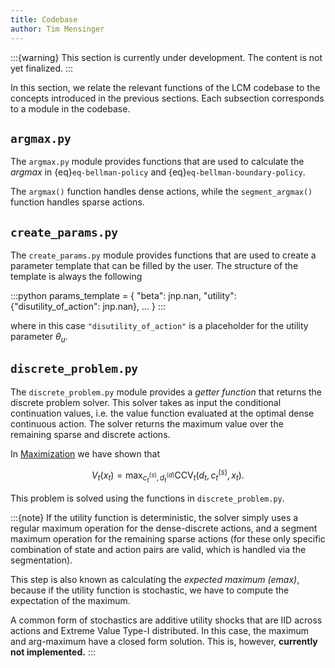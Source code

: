```yaml
---
title: Codebase
author: Tim Mensinger
---
```


:::{warning}
This section is currently under development. The content is not yet finalized.
:::

In this section, we relate the relevant functions of the LCM codebase to the concepts
introduced in the previous sections. Each subsection corresponds to a module in the
codebase.

## `argmax.py`

The `argmax.py` module provides functions that are used to calculate the *argmax* in
{eq}`eq-bellman-policy` and {eq}`eq-bellman-boundary-policy`.

The `argmax()` function handles dense actions, while the `segment_argmax()` function
handles sparse actions.

## `create_params.py`

The `create_params.py` module provides functions that are used to create a parameter
template that can be filled by the user. The structure of the template is always the
following

:::python
params_template = {
  "beta": jnp.nan,
  "utility": {"disutility_of_action": jnp.nan},
  ...
}
:::

where in this case `"disutility_of_action"` is a placeholder for the utility parameter
$\theta_u$.

## `discrete_problem.py`

The `discrete_problem.py` module provides a *getter function* that returns the discrete
problem solver. This solver takes as input the conditional continuation values, i.e. the
value function evaluated at the optimal dense continuous action. The solver returns the
maximum value over the remaining sparse and discrete actions.

In [Maximization](#subsection-maximization) we have shown that

$$V_{t}(x_t) = \max_{c_t^{(s)}, d_t^{(d)}} \text{CCV}_{t}(d_t, c_t^{(s)}, x_t).$$

This problem is solved using the functions in `discrete_problem.py`.

:::{note}
If the utility function is deterministic, the solver simply uses a regular maximum operation for the dense-discrete actions, and a segment maximum operation for the remaining sparse actions (for these only specific combination of state and action pairs are valid, which is handled via the segmentation).

This step is also known as calculating the *expected maximum (emax)*, because if the utility function is stochastic, we have to compute the expectation of the maximum.

A common form of stochastics are additive utility shocks that are IID across actions and Extreme Value Type-I distributed. In this case, the maximum and arg-maximum have a closed form solution. This is, however, __currently not implemented.__
:::
